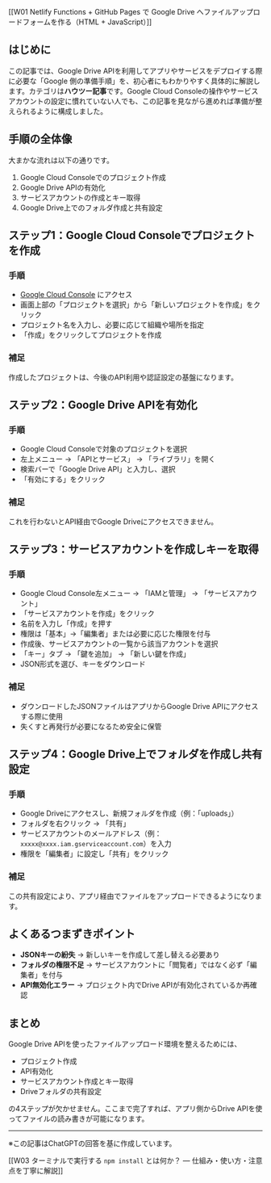 [[W01 Netlify Functions + GitHub Pages で Google Drive へファイルアップロードフォームを作る（HTML + JavaScript）]]

## はじめに
この記事では、Google Drive APIを利用してアプリやサービスをデプロイする際に必要な「Google 側の準備手順」を、初心者にもわかりやすく具体的に解説します。カテゴリは**ハウツー記事**です。Google Cloud Consoleの操作やサービスアカウントの設定に慣れていない人でも、この記事を見ながら進めれば準備が整えられるように構成しました。

## 手順の全体像
大まかな流れは以下の通りです。
1. Google Cloud Consoleでのプロジェクト作成
2. Google Drive APIの有効化
3. サービスアカウントの作成とキー取得
4. Google Drive上でのフォルダ作成と共有設定

## ステップ1：Google Cloud Consoleでプロジェクトを作成
### 手順
- [Google Cloud Console](https://console.cloud.google.com/) にアクセス
- 画面上部の「プロジェクトを選択」から「新しいプロジェクトを作成」をクリック
- プロジェクト名を入力し、必要に応じて組織や場所を指定
- 「作成」をクリックしてプロジェクトを作成

### 補足
作成したプロジェクトは、今後のAPI利用や認証設定の基盤になります。

## ステップ2：Google Drive APIを有効化
### 手順
- Google Cloud Consoleで対象のプロジェクトを選択
- 左上メニュー → 「APIとサービス」 → 「ライブラリ」を開く
- 検索バーで「Google Drive API」と入力し、選択
- 「有効にする」をクリック

### 補足
これを行わないとAPI経由でGoogle Driveにアクセスできません。

## ステップ3：サービスアカウントを作成しキーを取得
### 手順
- Google Cloud Console左メニュー → 「IAMと管理」 → 「サービスアカウント」
- 「サービスアカウントを作成」をクリック
- 名前を入力し「作成」を押す
- 権限は「基本」→「編集者」または必要に応じた権限を付与
- 作成後、サービスアカウントの一覧から該当アカウントを選択
- 「キー」タブ → 「鍵を追加」 → 「新しい鍵を作成」
- JSON形式を選び、キーをダウンロード

### 補足
- ダウンロードしたJSONファイルはアプリからGoogle Drive APIにアクセスする際に使用
- 失くすと再発行が必要になるため安全に保管

## ステップ4：Google Drive上でフォルダを作成し共有設定
### 手順
- Google Driveにアクセスし、新規フォルダを作成（例：「uploads」）
- フォルダを右クリック → 「共有」
- サービスアカウントのメールアドレス（例：`xxxxx@xxxx.iam.gserviceaccount.com`）を入力
- 権限を「編集者」に設定し「共有」をクリック

### 補足
この共有設定により、アプリ経由でファイルをアップロードできるようになります。

## よくあるつまずきポイント
- **JSONキーの紛失** → 新しいキーを作成して差し替える必要あり
- **フォルダの権限不足** → サービスアカウントに「閲覧者」ではなく必ず「編集者」を付与
- **API無効化エラー** → プロジェクト内でDrive APIが有効化されているか再確認

## まとめ
Google Drive APIを使ったファイルアップロード環境を整えるためには、  
- プロジェクト作成  
- API有効化  
- サービスアカウント作成とキー取得  
- Driveフォルダの共有設定  

の4ステップが欠かせません。ここまで完了すれば、アプリ側からDrive APIを使ってファイルの読み書きが可能になります。

---

※この記事はChatGPTの回答を基に作成しています。

[[W03 ターミナルで実行する `npm install` とは何か？ — 仕組み・使い方・注意点を丁寧に解説]]